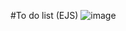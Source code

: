 #To do list (EJS)
![image](https://github.com/user-attachments/assets/27ee9b7f-eae1-401c-9c50-259647f75c95)
